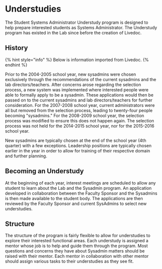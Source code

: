 # Understudies

The Student Systems Administrator Understudy program is designed to help prepare interested students as Systems Administrator.  The Understudy program has existed in the Lab since before the creation of Livedoc.

## History

{% hint style="info" %}
Below is information imported from Livedoc.
{% endhint %}

Prior to the 2004-2005 school year, new sysadmins were chosen exclusively through the recommendations of the current sysadmins and the lab directors/teachers. After concerns arose regarding the selection process, a new system was implemented where interested people were able to formally apply to be a sysadmin. These applications would then be passed on to the current sysadmins and lab directors/teachers for further consideration. For the 2007-2008 school year, current administrators were all but removed from the selection process, leading to twenty-four people becoming "sysadmins." For the 2008-2009 school year, the selection process was modified to ensure this does not happen again. The selection process was not held for the 2014-2015 school year, nor for the 2015-2016 school year.

New sysadmins are typically chosen at the end of the school year \(4th quarter\) with a few exceptions. Leadership positions are typically chosen earlier in the year in order to allow for training of their respective domain and further planning.

## Becoming an Understudy

At the beginning of each year, interest meetings are scheduled to allow any student to learn about the Lab and the Sysadmin program. An application developed in collaboration between the Faculty Sponsor and the Sysadmins is then made available to the student body.  The applications are then reviewed by the Faculty Sponsor and current SysAdmins to select new understudies.

## Structure

The structure of the program is fairly flexible to allow for understudies to explore their interested functional areas.  Each understudy is assigned a mentor whose job is to help and guide them through the program.  Most questions and concerns they have about Sysadmin matters should be raised with their mentor.   Each mentor in collaboration with other mentor should assign various tasks to their understudies as they see fit.

